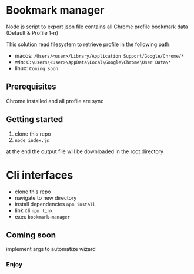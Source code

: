 # Bookmark manager

Node js script to export json file contains all Chrome profile bookmark data (Default & Profile 1-n)

This solution read filesystem to retrieve profile in the following path:

- macos: `/Users/<user>/Library/Application Support/Google/Chrome/*`
- win: `C:\Users\<user>\AppData\Local\Google\Chrome\User Data\*`
- linux: `Coming soon`

## Prerequisites

Chrome installed and all profile are sync

## Getting started

1. clone this repo
2. `node index.js`

at the end the output file will be downloaded in the root directory

# Cli interfaces

- clone this repo
- navigate to new directory
- install dependencies `npm install`
- link cli `npm link`
- exec `bookmark-manager`

## Coming soon

implement args to automatize wizard

### Enjoy
